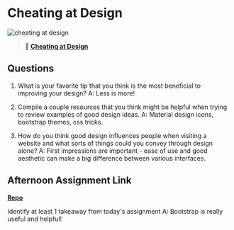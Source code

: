 # Cheating at Design

![cheating at design](https://bcw.blob.core.windows.net/public/img/courses/5247609446691139)

> **📖 [Cheating at Design](https://codeworksacademy.com/fs-student-guide/resources/wk1/04-Cheating-at-Design)**

## Questions

1. What is your favorite tip that you think is the most beneficial to improving your design?
A: Less is more!

2. Compile a couple resources that you think might be helpful when trying to review examples of good design ideas.
A: Material design icons, bootstrap themes, css tricks. 

3. How do you think good design influences people when visiting a website and what sorts of things could you convey through design alone?
A: First impressions are important - ease of use and good aesthetic can make a big difference between various interfaces.

## Afternoon Assignment Link

**[Repo](https://github.com/Molly-Nettleton/boostrap)**

Identify at least 1 takeaway from today's assignment
A: Bootstrap is really useful and helpful!
